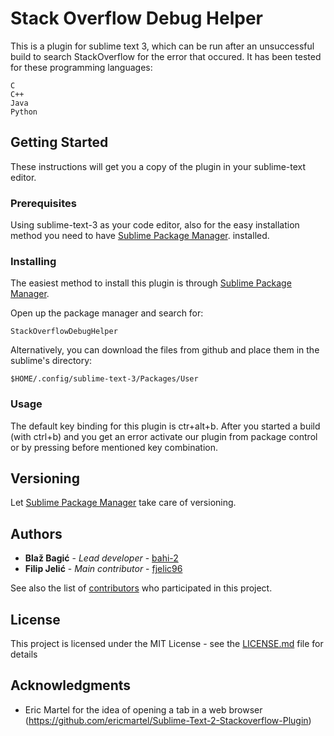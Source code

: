 # Stack Overflow Debug Helper

This is a plugin for sublime text 3, which can be run after an unsuccessful build to search StackOverflow for the error that occured. 
It has been tested for these programming languages:
```
C
C++
Java
Python
```

## Getting Started

These instructions will get you a copy of the plugin in your sublime-text editor.

### Prerequisites

Using sublime-text-3 as your code editor, also for the easy installation method you need to have [Sublime Package Manager](http://wbond.net/sublime_packages/package_control). installed.

### Installing

The easiest method to install this plugin is through [Sublime Package Manager](http://wbond.net/sublime_packages/package_control).

Open up the package manager and search for:
```
StackOverflowDebugHelper
```

Alternatively, you can download the files from github and place them in the sublime's directory:

```
$HOME/.config/sublime-text-3/Packages/User
```

### Usage

The default key binding for this plugin is ctr+alt+b. After you started a build (with ctrl+b) and you get an error activate our plugin from package control or by pressing before mentioned key combination.

## Versioning

Let [Sublime Package Manager](http://wbond.net/sublime_packages/package_control) take care of versioning.

## Authors

* **Blaž Bagić** - *Lead developer* - [bahi-2](https://github.com/bahi-2)
* **Filip Jelić** - *Main contributor* - [fjelic96](https://github.com/fjelic96)

See also the list of [contributors](https://github.com/your/project/contributors) who participated in this project.

## License

This project is licensed under the MIT License - see the [LICENSE.md](LICENSE.md) file for details

## Acknowledgments

* Eric Martel for the idea of opening a tab in a web browser (https://github.com/ericmartel/Sublime-Text-2-Stackoverflow-Plugin)
